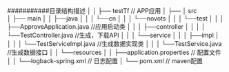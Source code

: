 ###########目录结构描述
│
│
├── testTf                 							// APP应用
│	├── 
│	src                      
│   ├── main
│ 	│ 	├──java
│ 	│ 	│  └──cn 
│ 	│ 	│     └──novots
│ 	│ 	│        └──test
│ 	│ 	│     	    ├──ApproveApplication.java				//应用启动类
│ 	│ 	│     	    ├──controller
│ 	│ 	│     	    │	└──TestController.java  			//生成，下载API
│ 	│ 	│     	    └──service
│ 	│ 	│     	    	├──impl
│ 	│ 	│     	    	│	└──TestServiceImpl.java  		//生成数据实现类
│ 	│ 	│     	    	└──TestService.java  				//生成数据接口
│ 	│ 	└──resources
│ 	│ 	   ├──application.properties       					// 配置文件
│ 	│ 	   └──logback-spring.xml		   					// 日志配置
│   └── pom.xml             								// maven配置












